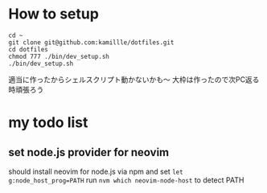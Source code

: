 # How to setup

```
cd ~
git clone git@github.com:kamillle/dotfiles.git
cd dotfiles
chmod 777 ./bin/dev_setup.sh
./bin/dev_setup.sh
```

適当に作ったからシェルスクリプト動かないかも〜
大枠は作ったので次PC返る時頑張ろう

# my todo list
## set node.js provider for neovim
should install neovim for node.js via npm and set `let g:node_host_prog=PATH`
run `nvm which neovim-node-host` to detect PATH
